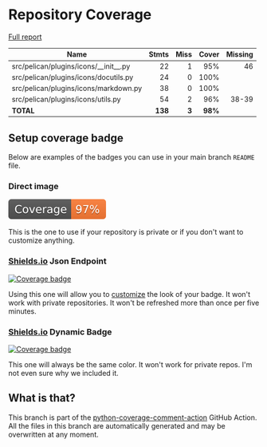 # Repository Coverage

[Full report](https://htmlpreview.github.io/?https://github.com/anjos/pelican-icons/blob/python-coverage-comment-action-data/htmlcov/index.html)

| Name                                      |    Stmts |     Miss |   Cover |   Missing |
|------------------------------------------ | -------: | -------: | ------: | --------: |
| src/pelican/plugins/icons/\_\_init\_\_.py |       22 |        1 |     95% |        46 |
| src/pelican/plugins/icons/docutils.py     |       24 |        0 |    100% |           |
| src/pelican/plugins/icons/markdown.py     |       38 |        0 |    100% |           |
| src/pelican/plugins/icons/utils.py        |       54 |        2 |     96% |     38-39 |
|                                 **TOTAL** |  **138** |    **3** | **98%** |           |


## Setup coverage badge

Below are examples of the badges you can use in your main branch `README` file.

### Direct image

[![Coverage badge](https://raw.githubusercontent.com/anjos/pelican-icons/python-coverage-comment-action-data/badge.svg)](https://htmlpreview.github.io/?https://github.com/anjos/pelican-icons/blob/python-coverage-comment-action-data/htmlcov/index.html)

This is the one to use if your repository is private or if you don't want to customize anything.

### [Shields.io](https://shields.io) Json Endpoint

[![Coverage badge](https://img.shields.io/endpoint?url=https://raw.githubusercontent.com/anjos/pelican-icons/python-coverage-comment-action-data/endpoint.json)](https://htmlpreview.github.io/?https://github.com/anjos/pelican-icons/blob/python-coverage-comment-action-data/htmlcov/index.html)

Using this one will allow you to [customize](https://shields.io/endpoint) the look of your badge.
It won't work with private repositories. It won't be refreshed more than once per five minutes.

### [Shields.io](https://shields.io) Dynamic Badge

[![Coverage badge](https://img.shields.io/badge/dynamic/json?color=brightgreen&label=coverage&query=%24.message&url=https%3A%2F%2Fraw.githubusercontent.com%2Fanjos%2Fpelican-icons%2Fpython-coverage-comment-action-data%2Fendpoint.json)](https://htmlpreview.github.io/?https://github.com/anjos/pelican-icons/blob/python-coverage-comment-action-data/htmlcov/index.html)

This one will always be the same color. It won't work for private repos. I'm not even sure why we included it.

## What is that?

This branch is part of the
[python-coverage-comment-action](https://github.com/marketplace/actions/python-coverage-comment)
GitHub Action. All the files in this branch are automatically generated and may be
overwritten at any moment.